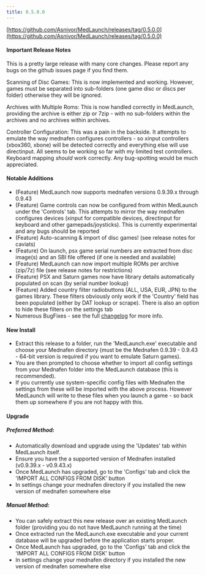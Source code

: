 ```yaml
---
title: 0.5.0.0
---
```


[https://github.com/Asnivor/MedLaunch/releases/tag/0.5.0.0](https://github.com/Asnivor/MedLaunch/releases/tag/0.5.0.0)

#### Important Release Notes
This is a pretty large release with many core changes. Please report any bugs on the github issues page if you find them.

Scanning of Disc Games:  This is now implemented and working. However, games must be separated into sub-folders (one game disc or discs per folder) otherwise they will be ignored.

Archives with Multiple Roms: This is now handled correctly in MedLaunch, providing the archive is either zip or 7zip - with no sub-folders within the archives and no archives within archives.

Controller Configuration: This was a pain in the backside. It attempts to emulate the way mednafen configures controllers - so xinput controllers (xbox360, xbone) will be detected correctly and everything else will use directinput. All seems to be working so far with my limited test controllers. Keyboard mapping *should* work correctly. Any bug-spotting would be much appreciated.

#### Notable Additions
* (Feature) MedLaunch now supports mednafen versions 0.9.39.x through 0.9.43
* (Feature) Game controls can now be configured from within MedLaunch under the 'Controls' tab. This attempts to mirror the way mednafen configures devices (xinput for compatible devices, directinput for keyboard and other gamepads/joysticks). This is currently experimental and any bugs should be reported
* (Feature) Auto-scanning & import of disc games! (see release notes for caviats)
* (Feature) On launch, psx game serial numbers are extracted from disc image(s) and an SBI file offered (if one is needed and available)
* (Feature) MedLaunch can now import multiple ROMs per archive (zip/7z) file (see release notes for restrictions)
* (Feature) PSX and Saturn games now have library details automatically populated on scan (by serial number lookup)
* (Feature) Added country filter radiobuttons (ALL, USA, EUR, JPN) to the games library. These filters obviously only work if the 'Country' field has been populated (either by DAT lookup or scrape). There is also an option to hide these filters on the settings tab
* Numerous BugFixes - see the full [changelog](http://medlaunch.asnitech.co.uk/changelog) for more info.

#### New Install
- Extract this release to a folder, run the 'MedLaunch.exe' executable and choose your Mednafen directory (must be the Mednafen 0.9.39 - 0.9.43  - 64-bit version is required if you want to emulate Saturn games). 
- You are then prompted to choose whether to import all config settings from your Mednafen folder into the MedLaunch database (this is recommended).
- If you currently use system-specific config files with Mednafen the settings from these will be imported with the above process. However MedLaunch will write to these files when you launch a game - so back them up somewhere if you are not happy with this.

#### Upgrade

##### Preferred Method:
- Automatically download and upgrade using the 'Updates' tab within MedLaunch itself.
- Ensure you have the a supported version of Mednafen installed (v0.9.39.x - v0.9.43.x)
- Once MedLaunch has upgraded, go to the 'Configs' tab and click the 'IMPORT ALL CONFIGS FROM DISK' button
- In settings change your mednafen directory if you installed the new version of mednafen somewhere else

##### Manual Method:
- You can safely extract this new release over an existing MedLaunch folder (providing you do not have MedLaunch running at the time) 
- Once extracted run the MedLaunch.exe executable and your current database will be upgraded before the application starts proper.
- Once MedLaunch has upgraded, go to the 'Configs' tab and click the 'IMPORT ALL CONFIGS FROM DISK' button
- In settings change your mednafen directory if you installed the new version of mednafen somewhere else

